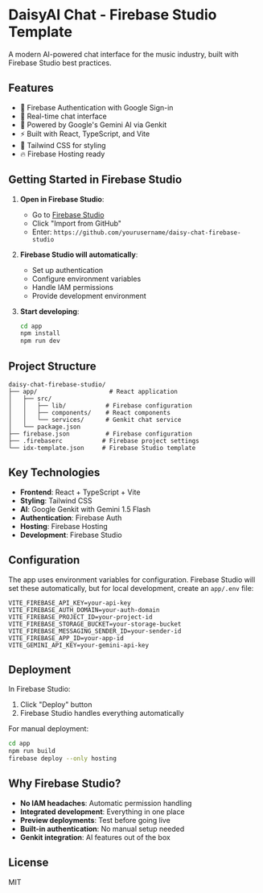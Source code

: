 # DaisyAI Chat - Firebase Studio Template

A modern AI-powered chat interface for the music industry, built with Firebase Studio best practices.

## Features

- 🔐 Firebase Authentication with Google Sign-in
- 💬 Real-time chat interface
- 🤖 Powered by Google's Gemini AI via Genkit
- ⚡ Built with React, TypeScript, and Vite
- 🎨 Tailwind CSS for styling
- 🔥 Firebase Hosting ready

## Getting Started in Firebase Studio

1. **Open in Firebase Studio**:
   - Go to [Firebase Studio](https://firebase.google.com/studio)
   - Click "Import from GitHub"
   - Enter: `https://github.com/yourusername/daisy-chat-firebase-studio`

2. **Firebase Studio will automatically**:
   - Set up authentication
   - Configure environment variables
   - Handle IAM permissions
   - Provide development environment

3. **Start developing**:
   ```bash
   cd app
   npm install
   npm run dev
   ```

## Project Structure

```
daisy-chat-firebase-studio/
├── app/                    # React application
│   ├── src/
│   │   ├── lib/           # Firebase configuration
│   │   ├── components/    # React components
│   │   └── services/      # Genkit chat service
│   └── package.json
├── firebase.json          # Firebase configuration
├── .firebaserc           # Firebase project settings
└── idx-template.json     # Firebase Studio template
```

## Key Technologies

- **Frontend**: React + TypeScript + Vite
- **Styling**: Tailwind CSS
- **AI**: Google Genkit with Gemini 1.5 Flash
- **Authentication**: Firebase Auth
- **Hosting**: Firebase Hosting
- **Development**: Firebase Studio

## Configuration

The app uses environment variables for configuration. Firebase Studio will set these automatically, but for local development, create an `app/.env` file:

```env
VITE_FIREBASE_API_KEY=your-api-key
VITE_FIREBASE_AUTH_DOMAIN=your-auth-domain
VITE_FIREBASE_PROJECT_ID=your-project-id
VITE_FIREBASE_STORAGE_BUCKET=your-storage-bucket
VITE_FIREBASE_MESSAGING_SENDER_ID=your-sender-id
VITE_FIREBASE_APP_ID=your-app-id
VITE_GEMINI_API_KEY=your-gemini-api-key
```

## Deployment

In Firebase Studio:
1. Click "Deploy" button
2. Firebase Studio handles everything automatically

For manual deployment:
```bash
cd app
npm run build
firebase deploy --only hosting
```

## Why Firebase Studio?

- **No IAM headaches**: Automatic permission handling
- **Integrated development**: Everything in one place
- **Preview deployments**: Test before going live
- **Built-in authentication**: No manual setup needed
- **Genkit integration**: AI features out of the box

## License

MIT